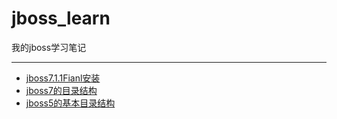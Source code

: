 # jboss_learn
我的jboss学习笔记

---

- [jboss7.1.1Fianl安装](base/1_install_jboss_7.md)
- [jboss7的目录结构](base/2_dir_sructure.md)
- [jboss5的基本目录结构](base/3_dir_sructure5.md)

